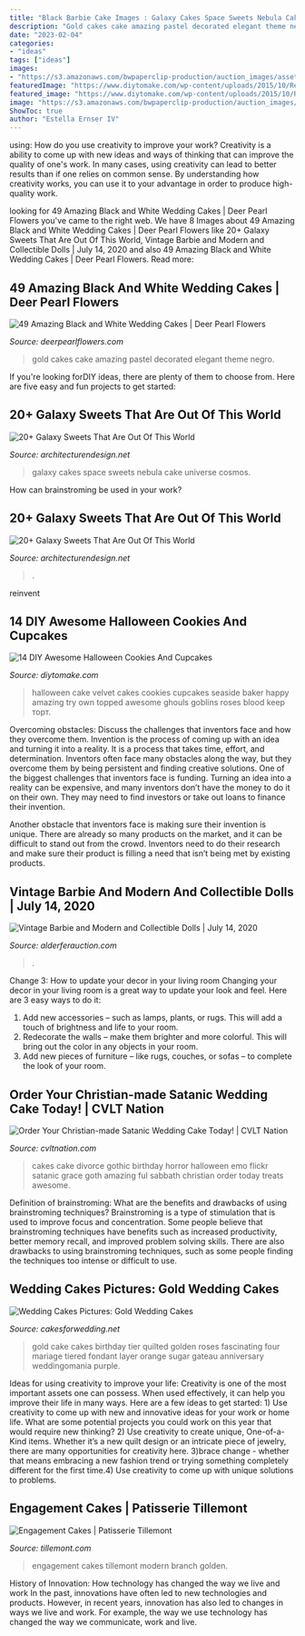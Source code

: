 ```yaml
---
title: "Black Barbie Cake Images : Galaxy Cakes Space Sweets Nebula Cake Universe Cosmos"
description: "Gold cakes cake amazing pastel decorated elegant theme negro"
date: "2023-02-04"
categories:
- "ideas"
tags: ["ideas"]
images:
- "https://s3.amazonaws.com/bwpaperclip-production/auction_images/assets/014/706/732/web_large/1027-2.jpg?1592399196"
featuredImage: "https://www.diytomake.com/wp-content/uploads/2015/10/Red-Velvet-Halloween-Cake.jpg"
featured_image: "https://www.diytomake.com/wp-content/uploads/2015/10/Red-Velvet-Halloween-Cake.jpg"
image: "https://s3.amazonaws.com/bwpaperclip-production/auction_images/assets/014/706/732/web_large/1027-2.jpg?1592399196"
ShowToc: true
author: "Estella Ernser IV"
---
```



using: How do you use creativity to improve your work?
Creativity is a ability to come up with new ideas and ways of thinking that can improve the quality of one's work. In many cases, using creativity can lead to better results than if one relies on common sense. By understanding how creativity works, you can use it to your advantage in order to produce high-quality work.

	

		
looking for 49 Amazing Black and White Wedding Cakes | Deer Pearl Flowers you've came to the right web. We have 8 Images about 49 Amazing Black and White Wedding Cakes | Deer Pearl Flowers like 20+ Galaxy Sweets That Are Out Of This World, Vintage Barbie and Modern and Collectible Dolls | July 14, 2020 and also 49 Amazing Black and White Wedding Cakes | Deer Pearl Flowers. Read more:
		
    
## 49 Amazing Black And White Wedding Cakes | Deer Pearl Flowers

<img loading=lazy src="http://www.deerpearlflowers.com/wp-content/uploads/2015/05/white-gold-and-black-omre-wedding-cake.jpg" onerror="this.onerror=null;this.src='https://tse4.mm.bing.net/th?id=OIP.TW2r4CU7giAC331U5E235AHaK8&amp;pid=15.1';" alt="49 Amazing Black and White Wedding Cakes | Deer Pearl Flowers">

_Source: deerpearlflowers.com_

>gold cakes cake amazing pastel decorated elegant theme negro. 

	

If you're looking forDIY ideas, there are plenty of them to choose from. Here are five easy and fun projects to get started: 

    
## 20+ Galaxy Sweets That Are Out Of This World

<img loading=lazy src="http://cdn.architecturendesign.net/wp-content/uploads/2016/05/AD-Galaxy-Cakes-Space-Sweets-Nebula-Cosmos-Universe-05.jpg" onerror="this.onerror=null;this.src='https://tse1.mm.bing.net/th?id=OIP.ZabUnS3oxpq1CEFqb_8K9gHaOL&amp;pid=15.1';" alt="20+ Galaxy Sweets That Are Out Of This World">

_Source: architecturendesign.net_

>galaxy cakes space sweets nebula cake universe cosmos. 

	

How can brainstroming be used in your work?
 

    
## 20+ Galaxy Sweets That Are Out Of This World

<img loading=lazy src="https://cdn.architecturendesign.net/wp-content/uploads/2016/05/AD-Galaxy-Cakes-Space-Sweets-Nebula-Cosmos-Universe-03.jpg" onerror="this.onerror=null;this.src='https://tse4.mm.bing.net/th?id=OIP.0F8tKLUmzsTnUvCuFCUXiAHaPi&amp;pid=15.1';" alt="20+ Galaxy Sweets That Are Out Of This World">

_Source: architecturendesign.net_

>. 

	

reinvent

    
## 14 DIY Awesome Halloween Cookies And Cupcakes

<img loading=lazy src="https://www.diytomake.com/wp-content/uploads/2015/10/Red-Velvet-Halloween-Cake.jpg" onerror="this.onerror=null;this.src='https://tse2.mm.bing.net/th?id=OIP.994JjmikALzovmBZGIhERAHaLH&amp;pid=15.1';" alt="14 DIY Awesome Halloween Cookies And Cupcakes">

_Source: diytomake.com_

>halloween cake velvet cakes cookies cupcakes seaside baker happy amazing try own topped awesome ghouls goblins roses blood keep торт. 

	

Overcoming obstacles: Discuss the challenges that inventors face and how they overcome them.
Invention is the process of coming up with an idea and turning it into a reality. It is a process that takes time, effort, and determination. Inventors often face many obstacles along the way, but they overcome them by being persistent and finding creative solutions.
One of the biggest challenges that inventors face is funding. Turning an idea into a reality can be expensive, and many inventors don’t have the money to do it on their own. They may need to find investors or take out loans to finance their invention.

Another obstacle that inventors face is making sure their invention is unique. There are already so many products on the market, and it can be difficult to stand out from the crowd. Inventors need to do their research and make sure their product is filling a need that isn’t being met by existing products.

    
## Vintage Barbie And Modern And Collectible Dolls | July 14, 2020

<img loading=lazy src="https://s3.amazonaws.com/bwpaperclip-production/auction_images/assets/014/706/732/web_large/1027-2.jpg?1592399196" onerror="this.onerror=null;this.src='https://tse2.mm.bing.net/th?id=OIP.vZirHwR_rJ7iTOAvSYmrMgHaNF&amp;pid=15.1';" alt="Vintage Barbie and Modern and Collectible Dolls | July 14, 2020">

_Source: alderferauction.com_

>. 

	

Change 3: How to update your decor in your living room
Changing your decor in your living room is a great way to update your look and feel. Here are 3 easy ways to do it: 
1. Add new accessories – such as lamps, plants, or rugs. This will add a touch of brightness and life to your room. 
2. Redecorate the walls – make them brighter and more colorful. This will bring out the color in any objects in your room. 
3. Add new pieces of furniture – like rugs, couches, or sofas – to complete the look of your room.

    
## Order Your Christian-made Satanic Wedding Cake Today! | CVLT Nation

<img loading=lazy src="https://cvltnation.com/wp-content/uploads/2017/09/ca6c957d3fa16696cedb014bd9e7244c.jpg" onerror="this.onerror=null;this.src='https://tse3.mm.bing.net/th?id=OIP.gX1NzyzZvQqob1VkvYbJYAHaJ4&amp;pid=15.1';" alt="Order Your Christian-made Satanic Wedding Cake Today! | CVLT Nation">

_Source: cvltnation.com_

>cakes cake divorce gothic birthday horror halloween emo flickr satanic grace goth amazing ful sabbath christian order today treats awesome. 

	

Definition of brainstroming: What are the benefits and drawbacks of using brainstroming techniques?
Brainstroming is a type of stimulation that is used to improve focus and concentration. Some people believe that brainstroming techniques have benefits such as increased productivity, better memory recall, and improved problem solving skills. There are also drawbacks to using brainstroming techniques, such as some people finding the techniques too intense or difficult to use.

    
## Wedding Cakes Pictures: Gold Wedding Cakes

<img loading=lazy src="http://3.bp.blogspot.com/_U56yhynHDXY/TOyZSH6Uo1I/AAAAAAAACSQ/vlKQRETx-q8/w1200-h630-p-k-no-nu/gold-quilted-wedding-cake.jpg" onerror="this.onerror=null;this.src='https://tse4.mm.bing.net/th?id=OIP.37mifal82uIAqVMFLDI78wAAAA&amp;pid=15.1';" alt="Wedding Cakes Pictures: Gold Wedding Cakes">

_Source: cakesforwedding.net_

>gold cake cakes birthday tier quilted golden roses fascinating four mariage tiered fondant layer orange sugar gateau anniversary weddingomania purple. 

	

Ideas for using creativity to improve your life:
Creativity is one of the most important assets one can possess. When used effectively, it can help you improve their life in many ways. Here are a few ideas to get started: 1) Use creativity to come up with new and innovative ideas for your work or home life. What are some potential projects you could work on this year that would require new thinking? 2) Use creativity to create unique, One-of-a-Kind items. Whether it’s a new quilt design or an intricate piece of jewelry, there are many opportunities for creativity here. 3)brace change - whether that means embracing a new fashion trend or trying something completely different for the first time.4) Use creativity to come up with unique solutions to problems.

    
## Engagement Cakes | Patisserie Tillemont

<img loading=lazy src="http://www.tillemont.com/wp-content/uploads/photo-gallery-plugin/photo-gallery/import/engagement_cakes_C__L_engagement.jpg" onerror="this.onerror=null;this.src='https://tse2.mm.bing.net/th?id=OIP.hYiwE2jHuXP03EnJlWDJVAHaKc&amp;pid=15.1';" alt="Engagement Cakes | Patisserie Tillemont">

_Source: tillemont.com_

>engagement cakes tillemont modern branch golden. 

	

History of Innovation: How technology has changed the way we live and work
In the past, innovations have often led to new technologies and products. However, in recent years, innovation has also led to changes in ways we live and work. For example, the way we use technology has changed the way we communicate, work and live.

